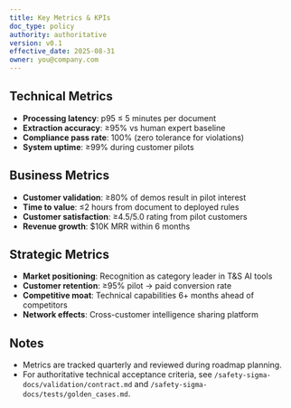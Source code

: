 ```yaml
---
title: Key Metrics & KPIs
doc_type: policy
authority: authoritative
version: v0.1
effective_date: 2025-08-31
owner: you@company.com
---
```



## Technical Metrics
- **Processing latency**: p95 ≤ 5 minutes per document
- **Extraction accuracy**: ≥95% vs human expert baseline
- **Compliance pass rate**: 100% (zero tolerance for violations)
- **System uptime**: ≥99% during customer pilots


## Business Metrics
- **Customer validation**: ≥80% of demos result in pilot interest
- **Time to value**: ≤2 hours from document to deployed rules
- **Customer satisfaction**: ≥4.5/5.0 rating from pilot customers
- **Revenue growth**: $10K MRR within 6 months


## Strategic Metrics
- **Market positioning**: Recognition as category leader in T&S AI tools
- **Customer retention**: ≥95% pilot → paid conversion rate
- **Competitive moat**: Technical capabilities 6+ months ahead of competitors
- **Network effects**: Cross-customer intelligence sharing platform


## Notes
- Metrics are tracked quarterly and reviewed during roadmap planning.
- For authoritative technical acceptance criteria, see `/safety-sigma-docs/validation/contract.md` and `/safety-sigma-docs/tests/golden_cases.md`.
